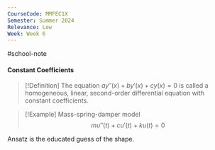 ```yaml
---
CourseCode: MMFEC1X
Semester: Summer 2024
Relevance: Low
Week: Week 6
---
```

#school-note 
#### Constant Coefficients
>[!Definition]
>The equation $ay''(x)+by'(x)+cy(x)=0$ is called a homogeneous, linear, second-order differential equation with constant coefficients.

>[!Example]
>Mass-spring-damper model
>$$mu''(t)+cu'(t)+ku(t)=0$$

Ansatz is the educated guess of the shape.

